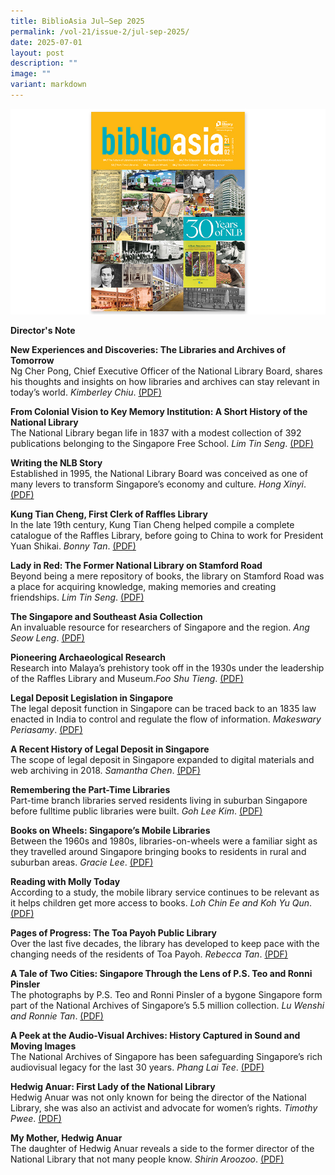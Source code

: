 ```yaml
---
title: BiblioAsia Jul–Sep 2025
permalink: /vol-21/issue-2/jul-sep-2025/
date: 2025-07-01
layout: post
description: ""
image: ""
variant: markdown
---
```

<img src="/images/Vol%2021%20Issue%202/ContentPage_Cover.jpg">

<a style="text-decoration: none; font-weight: bold;" href="/vol-21/issue-2/jul-sep-2025/director-s-note/">Director's Note</a><br>

<a style="text-decoration: none; font-weight: bold;" href="/vol-21/issue-2/jul-sep-2025/libraries-archives-future-experiences-discoveries/">New Experiences and Discoveries: The Libraries and Archives of Tomorrow </a><br>
Ng Cher Pong, Chief Executive Officer of the National Library Board, shares his thoughts and insights on how libraries and archives can stay relevant in today’s world. *Kimberley Chiu*. [(PDF)](/files/pdf/Vol%2021/BiblioAsia_Jul_Sep2025_FA_Library_of_Tomorrow.pdf)

<a style="text-decoration: none; font-weight: bold;" href="/vol-21/issue-2/jul-sep-2025/history-story-national-library-singapore/">From Colonial Vision to Key Memory Institution: A Short History of the National Library</a><br>
The National Library began life in 1837 with a modest collection of 392 publications belonging to the Singapore Free School. *Lim Tin Seng*. [(PDF)](/files/pdf/Vol%2021/BiblioAsia_Jul_Sep2025_FA_History_of_NLB.pdf)

<a style="text-decoration: none; font-weight: bold;" href="/vol-21/issue-2/jul-sep-2025/formation-national-library-board/">Writing the NLB Story</a><br>
Established in 1995, the National Library Board was conceived as one of many levers to transform Singapore’s economy and culture. *Hong Xinyi*. [(PDF)](/files/pdf/Vol%2021/BiblioAsia_Jul_Sep2025_FA_Writing_History.pdf)

<a style="text-decoration: none; font-weight: bold;" href="/vol-21/issue-2/jul-sep-2025/kung-tian-cheng-first-clerk-raffles-library/">Kung Tian Cheng, First Clerk of Raffles Library</a><br>
In the late 19th century, Kung Tian Cheng helped compile a complete catalogue of the Raffles Library, before going to China to work for President Yuan Shikai. *Bonny Tan*. [(PDF)](/files/pdf/Vol%2021/BiblioAsia_Jul_Sep2025_FA_Kung_Tian_Cheng.pdf)

<a style="text-decoration: none; font-weight: bold;" href="/vol-21/issue-2/jul-sep-2025/national-library-stamford-road-photos/">Lady in Red: The Former National Library on Stamford Road</a><br>
Beyond being a mere repository of books, the library on Stamford Road was a place for acquiring knowledge, making memories and creating friendships. *Lim Tin Seng*. [(PDF)](/files/pdf/Vol%2021/BiblioAsia_Jul_Sep2025_FA_Lady_In_Red.pdf)


<a style="text-decoration: none; font-weight: bold;" href="/vol-21/issue-2/jul-sep-2025/singapore-southeast-asia-collection/national-library/">The Singapore and Southeast Asia Collection</a><br>
An invaluable resource for researchers of Singapore and the region. *Ang Seow Leng*. [(PDF)](/files/pdf/Vol%2021/BiblioAsia_Jul_Sep2025_FA_SEA_Collection.pdf)


<a style="text-decoration: none; font-weight: bold;" href="/vol-21/issue-2/jul-sep-2025/archaeology-research-national-library-museum/">Pioneering Archaeological Research</a><br> Research into Malaya’s prehistory took off in the 1930s under the leadership of the Raffles Library and Museum.*Foo Shu Tieng*. [(PDF)](/files/pdf/Vol%2021/BiblioAsia_Jul_Sep2025_FA_Archaleological.pdf)


<a style="text-decoration: none; font-weight: bold;" href="/vol-21/issue-2/jul-sep-2025/legal-deposit-legislation-singapore/">Legal Deposit Legislation in Singapore</a><br>
The legal deposit function in Singapore can be traced back to an 1835 law enacted in India to control and regulate the flow of information. *Makeswary Periasamy*. [(PDF)](/files/pdf/Vol%2021/BiblioAsia_Jul_Sep2025_FA_Legal_Deposit.pdf)


<a style="text-decoration: none; font-weight: bold;" href="/vol-21/issue-2/jul-sep-2025/recent-history-legal-deposit-singapore/">A Recent History of Legal Deposit in Singapore</a><br>
The scope of legal deposit in Singapore expanded to digital materials and web archiving in 2018. *Samantha Chen*. [(PDF)](/files/pdf/Vol%2021/BiblioAsia_Jul_Sep2025_FA_Recent_History_of_Legal_Deposit.pdf)


<a style="text-decoration: none; font-weight: bold;" href="/vol-21/issue-2/jul-sep-2025/part-time-libraries/">Remembering the Part-Time Libraries	</a><br>
Part-time branch libraries served residents living in suburban Singapore before fulltime public libraries were built. *Goh Lee Kim*. [(PDF)](/files/pdf/Vol%2021/BiblioAsia_Jul_Sep2025_FA_Parttime_Library.pdf)


<a style="text-decoration: none; font-weight: bold;" href="/vol-21/issue-2/jul-sep-2025/mobile-libraries-books-on-wheels/">Books on Wheels: Singapore’s Mobile Libraries</a><br>
Between the 1960s and 1980s, libraries-on-wheels were a familiar sight as they travelled around Singapore bringing books to residents in rural and suburban areas. *Gracie Lee*. [(PDF)](/files/pdf/Vol%2021/BiblioAsia_Jul_Sep2025_FA_Books_On_Wheel.pdf)



<a style="text-decoration: none; font-weight: bold;" href="/vol-21/issue-2/jul-sep-2025/reading-molly-national-library-board/">Reading with Molly Today</a><br>
According to a study, the mobile library service continues to be relevant as it helps children get more access to books. *Loh Chin Ee and Koh Yu Qun*. [(PDF)](/files/pdf/Vol%2021/BiblioAsia_Jul_Sep2025_FA_Molly.pdf)



<a style="text-decoration: none; font-weight: bold;" href="/vol-21/issue-2/jul-sep-2025/toa-payoh-public-library/">Pages of Progress: The Toa Payoh Public Library</a><br>
Over the last five decades, the library has developed to
keep pace with the changing needs of the residents of
Toa Payoh. *Rebecca Tan*. [(PDF)](/files/pdf/Vol%2021/BiblioAsia_Jul_Sep2025_FA_Toapayoh_Library.pdf)



<a style="text-decoration: none; font-weight: bold;" href="/vol-21/issue-2/jul-sep-2025/ps-teo-ronni-pinsler/">A Tale of Two Cities: Singapore Through the Lens of P.S. Teo and Ronni Pinsler	</a><br>
The photographs by P.S. Teo and Ronni Pinsler of a bygone
Singapore form part of the National Archives of Singapore’s 5.5 million collection. *Lu Wenshi and Ronnie Tan*. [(PDF)](/files/pdf/Vol%2021/BiblioAsia_Jul_Sep2025_FA_TwoCities.pdf)


<a style="text-decoration: none; font-weight: bold;" href="/vol-21/issue-2/jul-sep-2025/audio-visual-national-archives-singapore/">A Peek at the Audio-Visual Archives: History Captured in Sound and Moving Images</a><br>
The National Archives of Singapore has been safeguarding
Singapore’s rich audiovisual legacy for the last 30 years. *Phang Lai Tee*. [(PDF)](/files/pdf/Vol%2021/BiblioAsia_Jul_Sep2025_FA_Audio_Visual_Archives.pdf)



<a style="text-decoration: none; font-weight: bold;" href="/vol-21/issue-2/jul-sep-2025/hedwig-anuar-first-lady-of-the-national-library/">Hedwig Anuar: First Lady of the National Library</a><br>
Hedwig Anuar was not only known for being the director
of the National Library, she was also an activist and
advocate for women’s rights. *Timothy Pwee*. [(PDF)](/files/pdf/Vol%2021/BiblioAsia_Jul_Sep2025_FA_Hedwig_Anuar.pdf)



<a style="text-decoration: none; font-weight: bold;" href="/vol-21/issue-2/jul-sep-2025/mother-hedwig-anuar-shirin-aroozoo/">My Mother, Hedwig Anuar</a><br>
The daughter of Hedwig Anuar reveals a side to the
former director of the National Library that not many
people know. *Shirin Aroozoo*. [(PDF)](/files/pdf/Vol%2021/BiblioAsia_Jul_Sep2025_FA_My_Mother_Hedwig.pdf)